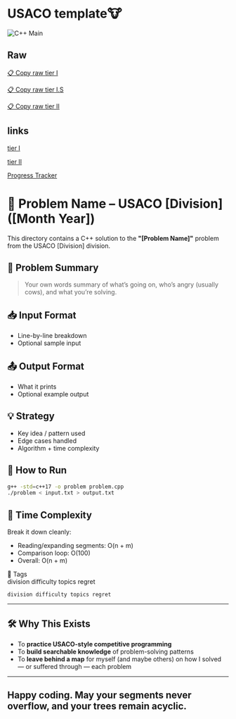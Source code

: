 # USACO template🐮
![C++ Main](https://img.shields.io/badge/-main-blue?logo=cplusplus&logoColor=white&label=C%2B%2B)


## Raw

[📋 Copy raw tier I](https://raw.githubusercontent.com/Quantum-Kayak/USACO-problems/main/05_extras/template.cpp)

[📋 Copy raw tier I.S](https://raw.githubusercontent.com/Quantum-Kayak/USACO-problems/main/05_extras/tierI.S.cpp)

[📋 Copy raw tier II](https://raw.githubusercontent.com/Quantum-Kayak/USACO-problems/main/05_extras/minimal.cpp)

## links

[tier I](https://github.com/Quantum-Kayak/USACO-problems/blob/main/05_extras/template.cpp)

[tier II](https://github.com/Quantum-Kayak/USACO-problems/blob/main/05_extras/minimal.cpp)

[Progress Tracker](https://github.com/Quantum-Kayak/USACO-problems/blob/main/05_extras/list.md)

# 🐄 Problem Name – USACO [Division] ([Month Year])

This directory contains a C++ solution to the **"[Problem Name]"** problem from the USACO [Division] division.

## 📜 Problem Summary
> Your own words summary of what’s going on, who’s angry (usually cows), and what you’re solving.

## 📥 Input Format
- Line-by-line breakdown
- Optional sample input

## 📤 Output Format
- What it prints
- Optional example output

## 💡 Strategy
- Key idea / pattern used
- Edge cases handled
- Algorithm + time complexity

## 🚀 How to Run
```sh
g++ -std=c++17 -o problem problem.cpp
./problem < input.txt > output.txt
```
## 🧠 **Time Complexity**  
Break it down cleanly:

- Reading/expanding segments: O(n + m)  
- Comparison loop: O(100)  
- Overall: O(n + m)
  
🔖 Tags  
division difficulty topics regret

```
division difficulty topics regret
```

---

## 🛠 Why This Exists

- To **practice USACO-style competitive programming**  
- To **build searchable knowledge** of problem-solving patterns  
- To **leave behind a map** for myself (and maybe others) on how I solved — or suffered through — each problem  

---

Happy coding. May your segments never overflow, and your trees remain acyclic.  
---

